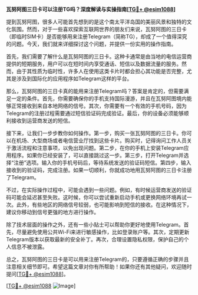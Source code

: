**瓦努阿图三日卡可以注册TG吗？深度解读与实操指南[[TG💪+ @esim1088](https://t.me/s/esim1088)]**

提到瓦努阿图，很多人可能首先想到的是这个南太平洋岛国的美丽风景和独特的文化氛围。然而，对于一些喜欢探索互联网世界的朋友们来说，瓦努阿图的三日卡（即临时SIM卡）是否能够用来注册Telegram（简称TG），却成了一个值得深究的问题。今天，我们就来详细探讨这个问题，并提供一份实用的操作指南。

首先，我们需要了解什么是瓦努阿图的三日卡。这种卡通常是由当地的电信运营商提供的短期服务，用户可以在短时间内享受通话、短信以及数据流量的服务。然而，由于其性质为临时性，许多人在使用这类卡片时都会担心其功能是否完整，尤其是涉及到国际化的应用程序如Telegram这样的平台。

那么，瓦努阿图的三日卡真的能用来注册Telegram吗？答案是肯定的，但需要满足一定的条件。首先，你需要确保你的手机支持国际漫游，并且在瓦努阿图境内能够正常接收到来自本地网络的信号。其次，你需要有一个有效的手机号码，因为Telegram的注册过程需要通过短信验证码完成验证。最后，你的设备必须能够顺利接收到运营商发送的短信。

接下来，让我们一步步教你如何操作。第一步，购买一张瓦努阿图的三日卡。你可以在机场、大型商场或者电信营业厅找到这些卡片。购买时，记得询问工作人员关于激活流程和注意事项，以免出现问题。第二步，在你的手机上安装Telegram应用程序。如果你已经安装了，可以直接跳过这一步。第三步，打开Telegram并选择“注册”选项。输入你的手机号码后，等待系统发送的验证码短信。第四步，输入接收到的验证码，完成注册。如果一切顺利，你就成功地用瓦努阿图的三日卡注册了Telegram。

不过，在实际操作过程中，可能会遇到一些问题。例如，有时候运营商发送的验证码可能会延迟甚至失败。这时候，你可以尝试重新启动手机或更换网络环境再试一次。此外，有些地区的网络信号较弱，也可能影响到短信的接收。在这种情况下，建议你移动到信号更强的地方进行操作。

除了技术层面的操作之外，还有一些小贴士可以帮助你更好地使用Telegram。首先，尽量避免使用公共Wi-Fi来进行敏感操作，比如登录账户等。其次，定期更新Telegram版本以获取最新的安全补丁。再次，合理设置隐私权限，保护自己的个人信息不被泄露。

总之，瓦努阿图的三日卡是可以用来注册Telegram的，只要遵循正确的步骤并且注意相关细节即可。希望这篇文章对你有所帮助！如果你还有其他疑问，欢迎随时提问[[TG💪+ @esim1088](https://t.me/s/esim1088)]。

[[TG💪+ @esim1088](https://t.me/s/esim1088) ![Image](https://i.postimg.cc/4NQfJmqS/Snipaste-2025-05-13-00-14-12.png)]